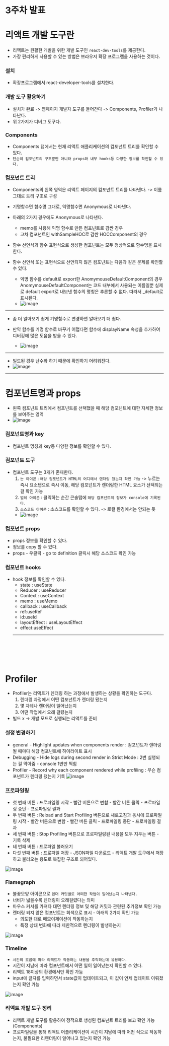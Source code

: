 # 3주차 발표

# 리액트 개발 도구란

- 리액트는 원활한 개발을 위한 개발 도구인 `react-dev-tools`를 제공한다.
- 가장 편리하게 사용할 수 있는 방법은 브라우저 확장 프로그램을 사용하는 것이다.

### 설치

- 확장프로그램에서 react-developer-tools를 설치한다.

### 개발 도구 활용하기

- 설치가 완료 -> 웹페이지 개발자 도구를 들어간다 -> Components, Profiler가 나타난다.
- 위 2가지가 디버그 도구다.

### Components

- Components 탭에서는 현재 리액트 애플리케이션의 컴포넌트 트리를 확인할 수 있다.
- `단순히 컴포넌트의 구조뿐만 아니라 props와 내부 hooks등 다양한 정보를 확인할 수 있다.`

### 컴포넌트 트리

- Components의 왼쪽 영역은 리액트 페이지의 컴포넌트 트리를 나타낸다. -> 이름 그대로 트리 구조로 구성
- 기명함수면 함수명 그대로, 익명함수면 Anonymous로 나타낸다.
- 아래의 2가지 경우에도 Anonymous로 나타낸다.
  - memo를 사용해 익명 함수로 만든 컴포넌트로 감싼 경우
  - 고차 컴포넌트인 withSampleHOC로 감싼 HOCComponent의 경우
- 함수 선언식과 함수 표현식으로 생성한 컴포넌트는 모두 정상적으로 함수명을 표시한다.
- 함수 선언식 또는 표현식으로 선언되지 않은 컴포넌트는 다음과 같은 문제를 확인할 수 있다.

  - 익명 함수를 default로 export한 AnomymouseDefaultComponent의 경우 AnomymouseDefaultComponent는 코드 내부에서 사용되는 이름일뿐 실제로 default export로 내보낸 함수의 명칭은 추론할 수 없다. 따라서 \_default로 표시된다.
  - ![image](https://github.com/user-attachments/assets/65fa5cf9-1745-45a2-af83-03febbc760b2)

---

- 좀 더 알아보기 쉽게 기명함수로 변경하면 알아보기 더 쉽다.
- 만약 함수를 기명 함수로 바꾸기 어렵다면 함수에 displayName 속성을 추가하여 디버깅에 많은 도움을 받을 수 있다.

  - ![image](https://github.com/user-attachments/assets/64e28696-82de-46b7-81fc-bab1ab864e69)

---

- 빌드된 경우 난수화 하기 때문에 확인하기 어려워진다.
- ![image](https://github.com/user-attachments/assets/6ffcf606-6288-43f5-a900-82946697dc3e)

---

# 컴포넌트명과 props

- 왼쪽 컴포넌트 트리에서 컴포넌트를 선택했을 때 해당 컴포넌트에 대한 자세한 정보를 보여주는 영역
- ![image](https://github.com/user-attachments/assets/f08f9ac9-767c-40b1-8976-809f2f5d8c1c)

### 컴포넌트명과 key

- 컴포넌트 명칭과 key등 다양한 정보를 확인할 수 있다.

### 컴포넌트 도구

- 컴포넌트 도구는 3개가 존재한다.
  1. `눈 아이콘` : `해당 컴포넌트가 HTML의 어디에서 렌더링 됐는지 확인 가능` -> 누르는 즉시 요소탭으로 즉시 이동, 해당 컴포넌트가 렌더링한 HTML 요소가 선택되는 걸 확인 가능
  2. `벌레 아이콘` : 클릭하는 순간 콘솔탭에 `해당 컴포넌트의 정보가 console에 기록된다.`
  3. `소스코드 아이콘` : 소스코드를 확인할 수 있다. -> 로컬 환경에서는 안되는 듯
  - ![image](https://github.com/user-attachments/assets/96032ebe-bb9a-4b61-8856-15b9f6158004)

### 컴포넌트 props

- props 정보를 확인할 수 있다.
- 정보를 copy 할 수 있다.
- props - 우클릭 - go to definition 클릭시 해당 소스코드 확인 가능

### 컴포넌트 hooks

- hook 정보를 확인할 수 있다.
  - state : useState
  - Reducer : useReducer
  - Context : useContext
  - memo : useMemo
  - callback : useCallback
  - ref:useRef
  - id:useId
  - layoutEffect : useLayoutEffect
  - effect:useEffect
  <hr>

<br>
<br>
<br>
<br>

# Profiler

- Profiler는 리액트가 렌더링 하는 과정에서 발생하는 상황을 확인하는 도구다.
  1. 렌더링 과정에서 어떤 컴포넌트가 렌더링 됐는지
  2. 몇 차례나 렌더링이 일어났는지
  3. 어떤 작업에서 오래 걸렸는지
- 빌드 x -> 개발 모드로 실행되는 리액트를 준비

### 설정 변경하기

- general - Highlight updates when components render : 컴포넌트가 렌더링될 때마다 해당 컴포넌트에 하이라이트 표시
- Debugging - Hide logs during second render in Strict Mode : 2번 실행되는 걸 막아줌 - console 1번만 찍힘
- Profiler - Record why each component rendered while profiling : 무슨 컴포넌트가 렌더링 됐는지 기록
  ![image](https://github.com/user-attachments/assets/3965cbc9-334b-425f-bc9e-3597d0f3fce2)

### 프로파일링

- 첫 번째 버튼 : 프로파일링 시작 - 빨간 버튼으로 변함 - 빨간 버튼 클릭 - 프로파일링 중단 - 프로파일링 결과
- 두 번째 버튼 : Reload and Start Profiling 버튼으로 새로고침과 동시에 프로파일링 시작 - 빨간 버튼으로 변함 - 빨간 버튼 클릭 - 프로파일링 중단 - 프로파일링 결과
- 세 번째 버튼 : Stop Profiling 버튼으로 프로파일링된 내용을 모두 지우는 버튼 - 기록 삭제
- 네 번째 버튼 : 프로파일 불러오기
- 다섯 번째 버튼 : 프로파일 저장 - JSON파일 다운로드 - 리액트 개발 도구에서 저장하고 불러오는 용도로 복잡한 구조로 되어있다.

![image](https://github.com/user-attachments/assets/1cdc37fe-aab3-4bd1-8ab5-67723ee45bc3)

### Flamegraph

- 불꽃모양 아이콘으로 `렌더 커밋별로 어떠한 작업이 일어났는지 나타낸다.`
- 너비가 넓을수록 렌더링이 오래걸렸다는 의미
- 마우스 커서를 가져다 대면 렌더링 정보 및 해당 커밋과 관련된 추가정보 확인 가능
- 렌더링 되지 않은 컴포넌트는 회색으로 표시 - 아래의 2가지 확인 가능
  - 의도한 대로 메모이제이션이 작동하는지
  - 특정 상태 변화에 따라 제한적으로 렌더링이 발생하는지

![image](https://github.com/user-attachments/assets/14596c56-a1f3-413a-8150-511d4b6bf7b9)

### Timeline

- `시간의 흐름에 따라 리액트가 작동하는 내용을 추적하는데 유용하다.`
- 시간이 지남에 따라 컴포넌트에서 어떤 일이 일어났는지 확인할 수 있다.
- 리액트 18이상의 환경에서만 확인 가능
- input에 글자를 입력하면서 state값이 업데이트되고, 이 값이 언제 업데이트 이뤄졌는지 확인 가능

![image](https://github.com/user-attachments/assets/6eca27b7-dcd3-4d73-addb-e1df2ea9d53f)

### 리액트 개발 도구 정리

- 리액트 개발 도구를 활용하여 정적으로 생성된 컴포넌트 트리를 보고 확인 가능(Components)
- 프로파일링을 통해 리액트 어플리케이션이 시간이 지남에 따라 어떤 식으로 작동하는지, 불필요한 리렌더링이 일어나고 있는지 확인 가능
